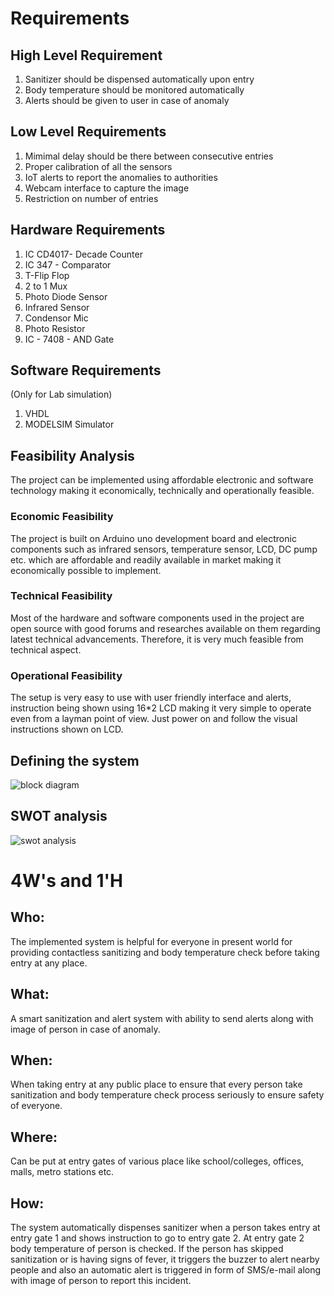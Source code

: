 # Requirements

## High Level Requirement
1. Sanitizer should be dispensed automatically upon entry
2. Body temperature should be monitored automatically
3. Alerts should be given to user in case of anomaly

## Low Level Requirements
1. Mimimal delay should be there between consecutive entries
2. Proper calibration of all the sensors
3. IoT alerts to report the anomalies to authorities
4. Webcam interface to capture the image
5. Restriction on number of entries

## Hardware Requirements
1. IC CD4017- Decade Counter
2. IC 347 - Comparator
3. T-Flip Flop
4. 2 to 1 Mux
5. Photo Diode Sensor
6. Infrared Sensor
7. Condensor Mic
8. Photo Resistor
9. IC - 7408 - AND Gate


## Software Requirements
(Only for Lab simulation)
1. VHDL
2. MODELSIM Simulator


## Feasibility Analysis
The project can be implemented using affordable electronic and software technology making it economically, technically and operationally feasible.

### Economic Feasibility
The project is built on Arduino uno development board and electronic components such as infrared sensors, temperature sensor, LCD, DC pump etc. which are affordable and readily available in market making it economically possible to implement.

### Technical Feasibility
Most of the hardware and software components used in the project are open source with good forums and researches available on them regarding latest technical advancements. Therefore, it is very much feasible from technical aspect.

### Operational Feasibility
The setup is very easy to use with user friendly interface and alerts, instruction being shown using 16*2 LCD making it very simple to operate even from a layman point of view. Just power on and follow the visual instructions shown on LCD.


## Defining the system

![block diagram](https://user-images.githubusercontent.com/39994054/120267746-37c47d00-c2c2-11eb-9b3b-3d5340ae1989.JPG)



## SWOT analysis

![swot analysis](https://user-images.githubusercontent.com/39994054/120269252-131dd480-c2c5-11eb-92e0-a544d2186e45.JPG)



# 4W&#39;s and 1&#39;H

## Who:

The implemented system is helpful for everyone in present world for providing contactless sanitizing and body temperature check before taking entry at any place.

## What:

A smart sanitization and alert system with ability to send alerts along with image of person in case of anomaly.

## When:

When taking entry at any public place to ensure that every person take sanitization and body temperature check process seriously to ensure safety of everyone. 

## Where:

Can be put at entry gates of various place like school/colleges, offices, malls, metro stations etc.

## How:

The system automatically dispenses sanitizer when a person takes entry at entry gate 1 and shows instruction to go to entry gate 2. At entry gate 2 body temperature of person is checked. If the person has skipped sanitization or is having signs of fever, it triggers the buzzer to alert nearby people and also an automatic alert is triggered in form of SMS/e-mail along with image of person to report this incident.


